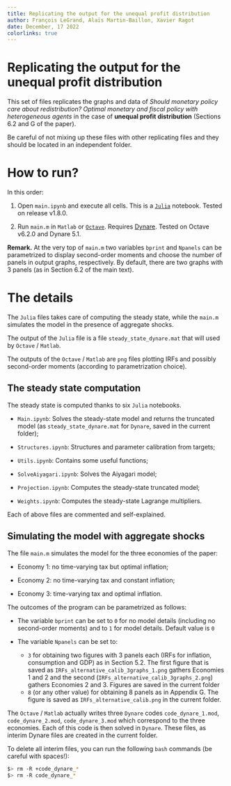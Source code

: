 ```yaml
---
title: Replicating the output for the unequal profit distribution
author: François LeGrand, Alaïs Martin-Baillon, Xavier Ragot
date: December, 17 2022
colorlinks: true
---
```

Replicating the output for the unequal profit distribution
=====================================

This set of files replicates the graphs and data of *Should monetary policy care about redistribution? Optimal monetary and fiscal policy with heterogeneous agents* in the case of **unequal profit distribution** (Sections 6.2 and G of the paper). 

Be careful of not mixing up these files with other replicating files and they should be located in an independent folder.

# How to run?

In this order:

1. Open `main.ipynb` and execute all cells. This is a [`Julia`](https://julialang.org/) notebook. Tested on release  v1.8.0.

2. Run `main.m` in `Matlab` or [`Octave`](https://octave.org/). Requires [Dynare](https://www.dynare.org/). Tested on Octave v6.2.0 and Dynare 5.1.    

**Remark.** At the very top of `main.m` two variables `bprint` and `Npanels` can be parametrized to display second-order moments and choose the number of panels in output graphs, respectively. By default, there are two graphs with 3 panels (as in Section 6.2 of the main text).

# The details

The `Julia` files takes care of computing the steady state, while the `main.m` simulates the model in the presence of aggregate shocks.

The output of the `Julia` file is a file `steady_state_dynare.mat` that will used by `Octave` / `Matlab`. 

The outputs of the `Octave` / `Matlab` are `png` files plotting IRFs and possibly second-order moments (according to parametrization choice). 

## The steady state computation

The steady state is computed thanks to six `Julia` notebooks.

* `Main.ipynb`: Solves the steady-state model and returns the truncated model (as `steady_state_dynare.mat` for `Dynare`, saved in the current folder);

* `Structures.ipynb`:  Structures and parameter calibration from targets;

* `Utils.ipynb`:  Contains some useful functions;

* `SolveAiyagari.ipynb`:  Solves the Aiyagari model;

* `Projection.ipynb`:  Computes the steady-state truncated model;

* `Weights.ipynb`:  Computes the steady-state Lagrange multipliers.

Each of above files are commented and self-explained.

## Simulating the model with aggregate shocks

The file `main.m` simulates the model for the three economies of the paper:

* Economy 1: no time-varying tax but optimal inflation;

* Economy 2: no time-varying tax and constant inflation;

* Economy 3: time-varying tax and optimal inflation.

The outcomes of the program can be parametrized as follows:

* The variable `bprint` can be set to `0` for no model details (including no second-order moments) and to `1` for model details. Default value is `0`

* The variable `Npanels` can be set to:  

    - `3` for obtaining two figures with 3 panels each (IRFs for inflation, consumption and GDP) as in Section 5.2. The first figure that is saved as `IRFs_alternative_calib_3graphs_1.png` gathers Economies 1 and 2 and the second (`IRFs_alternative_calib_3graphs_2.png`) gathers Economies 2 and 3. Figures are saved in the current folder
    - `8` (or any other value) for obtaining 8 panels as in Appendix G. The figure is saved as `IRFs_alternative_calib.png` in the current folder.    

The `Octave` / `Matlab` actually writes three `Dynare` codes `code_dynare_1.mod`, `code_dynare_2.mod`, `code_dynare_3.mod` which correspond to the three economies. Each of this code is then solved in `Dynare`. These files, as interim Dynare files are created in the current folder.

To delete all interim files, you can run the following `bash` commands  (be careful with spaces!):
```bash
$> rm -R +code_dynare_*
$> rm -R code_dynare_*
```

